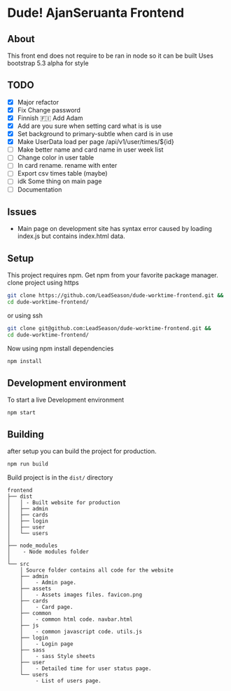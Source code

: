 # Dude! AjanSeruanta Frontend
## About
This front end does not require to be ran in node so it can be built
Uses bootstrap 5.3 alpha for style

## TODO 
- [x] Major refactor
- [X] Fix Change password
- [X] Finnish 🇫🇮 Add Adam
- [X] Add are you sure when setting card what is is use
- [X] Set background to primary-subtle when card is in use
- [X] Make UserData load per page /api/v1/user/times/${id}
- [ ] Make better name and card name in user week list
- [ ] Change color in user table
- [ ] In card rename. rename with enter
- [ ] Export csv times table (maybe)
- [ ] idk Some thing on main page
- [ ] Documentation

## Issues
- Main page on development site has syntax error caused by loading index.js but contains index.html data. 


## Setup
This project requires npm. Get npm from your favorite package manager.  
clone project using https
```sh
git clone https://github.com/LeadSeason/dude-worktime-frontend.git &&
cd dude-worktime-frontend/
```
or using ssh
```sh
git clone git@github.com:LeadSeason/dude-worktime-frontend.git &&
cd dude-worktime-frontend/
```
Now using npm install dependencies
```sh
npm install
```

## Development environment
To start a live Development environment
```
npm start
```
## Building
after setup you can build the project for production.
```sh
npm run build 
```
Build project is in the `dist/` directory
```
frontend
├── dist
│   │ - Built website for production
│   ├── admin
│   ├── cards
│   ├── login
│   ├── user
│   └── users
│
├── node_modules
│    - Node modules folder
│   
└── src
    │ Source folder contains all code for the website
    ├── admin
    │    - Admin page.
    ├── assets
    │    - Assets images files. favicon.png
    ├── cards
    │    - Card page.
    ├── common
    │    - common html code. navbar.html
    ├── js
    │    - common javascript code. utils.js
    ├── login
    │    - Login page
    ├── sass
    │    - sass Style sheets
    ├── user
    │    - Detailed time for user status page.
    └── users
         - List of users page.
```